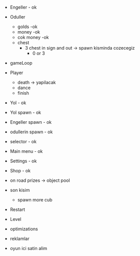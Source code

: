 * Engeller - ok
* Oduller 
  * golds -ok
  * money -ok
  * cok money -ok
  * chest 
    * 3 chest in sign and out -> spawn kisminda cozecegiz
      * 0 or 3
  
* gameLoop

* Player
  * death -> yapilacak 
  * dance 
  * finish 

* Yol - ok
* Yol spawn - ok
* Engeller spawn - ok
* odullerin spawn - ok
* selector - ok

* Main menu - ok
* Settings - ok
* Shop - ok
* on road prizes -> object pool

* son kisim 
  * spawn more cub
 
* Restart
* Level

* optimizations
* reklamlar
* oyun ici satin alim

